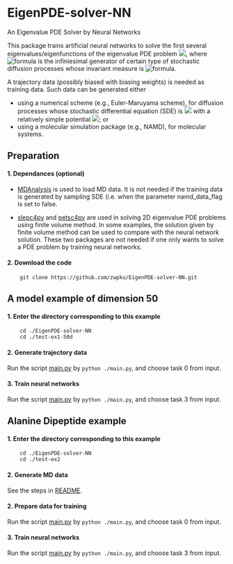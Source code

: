 # EigenPDE-solver-NN
An Eigenvalue PDE Solver by Neural Networks

This package trains artificial neural networks to solve the first several eigenvalues/eigenfunctions of the eigenvalue PDE problem 
<img src="https://render.githubusercontent.com/render/math?math=-\mathcal{L}f=\lambda f">, where ![formula](https://render.githubusercontent.com/render/math?math=\mathcal{L}) is the infiniesimal generator of certain type of stochastic diffusion processes whose invariant measure is ![formula](https://render.githubusercontent.com/render/math?math=\mu).

A trajectory data (possibly biased with biasing weights) is needed as training data. Such data can be generated either 
- using a numerical scheme (e.g., Euler-Maruyama scheme), for diffusion processes whose stochastic differential equation (SDE) is <img src="https://render.githubusercontent.com/render/math?math=dX_t = -\nabla V(X_t)dt%2b\sqrt{2\beta^{-1}}dW_t"> with a relatively simple potential <img src="https://render.githubusercontent.com/render/math?math=V">; or 
- using a molecular simulation package (e.g., NAMD), for molecular systems.

## Preparation
#### 1. Dependances (optional)

- [MDAnalysis](https://www.mdanalysis.org/) is used to load MD data. It is not needed if the training data is generated by sampling SDE (i.e. when the parameter namd_data_flag is set to false. 

- [slepc4py](https://pypi.org/project/slepc4py/) and [petsc4py](https://pypi.org/project/petsc4py/) are used in solving 2D eigenvalue PDE problems using finite volume method. In some examples, the solution given by finite volume method can be used to compare with the neural network solution. 
These two packages are not needed if one only wants to solve a PDE problem by training neural networks.

#### 2. Download the code 

```
	git clone https://github.com/zwpku/EigenPDE-solver-NN.git
```

## A model example of dimension 50

#### 1. Enter the directory corresponding to this example

```
    cd ./EigenPDE-solver-NN
    cd ./test-ex1-50d
```

#### 2. Generate trajectory data

  Run the script [main.py](test-ex1-50d/main.py) by `python ./main.py`, and choose task 0 from input.

#### 3. Train neural networks

  Run the script [main.py](test-ex1-50d/main.py) by `python ./main.py`, and choose task 3 from input.

## Alanine Dipeptide example 

#### 1. Enter the directory corresponding to this example

```
    cd ./EigenPDE-solver-NN
    cd ./test-ex2
```

#### 2. Generate MD data
  See the steps in [README](MDdata/README.md).

#### 2. Prepare data for training 
  Run the script [main.py](test-ex1-50d/main.py) by `python ./main.py`, and choose task 0 from input.

#### 3. Train neural networks

  Run the script [main.py](test-ex1-50d/main.py) by `python ./main.py`, and choose task 3 from input.

